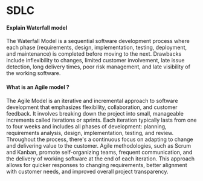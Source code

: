  # SDLC

#### Explain Waterfall model
The Waterfall Model is a sequential software development process where each phase (requirements, design, implementation, testing, deployment, and maintenance) is completed before moving to the next. Drawbacks include inflexibility to changes, limited customer involvement, late issue detection, long delivery times, poor risk management, and late visibility of the working software.

 #### What is an Agile model ?
The Agile Model is an iterative and incremental approach to software development that emphasizes flexibility, collaboration, and customer feedback. It involves breaking down the project into small, manageable increments called iterations or sprints. Each iteration typically lasts from one to four weeks and includes all phases of development: planning, requirements analysis, design, implementation, testing, and review. Throughout the process, there's a continuous focus on adapting to change and delivering value to the customer. Agile methodologies, such as Scrum and Kanban, promote self-organizing teams, frequent communication, and the delivery of working software at the end of each iteration. This approach allows for quicker responses to changing requirements, better alignment with customer needs, and improved overall project transparency.

